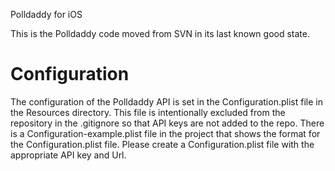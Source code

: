 Polldaddy for iOS

This is the Polldaddy code moved from SVN in its last known good state.

# Configuration #

The configuration of the Polldaddy API is set in the Configuration.plist file in the Resources directory.  This file is intentionally excluded from the repository in the .gitignore so that API keys are not added to the repo.  There is a Configuration-example.plist file in the project that shows the format for the Configuration.plist file.  Please create a Configuration.plist file with the appropriate API key and Url. 